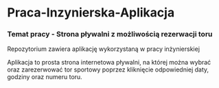 # Praca-Inzynierska-Aplikacja

### Temat pracy - Strona pływalni z możliwością rezerwacji toru

Repozytorium zawiera aplikację wykorzystaną w pracy inżynierskiej

Aplikacja to prosta strona internetowa pływalni, na której można wybrać oraz zarezerwować
tor sportowy poprzez kliknięcie odpowiedniej daty, godziny oraz numeru toru.
